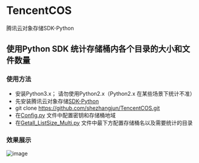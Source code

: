 # TencentCOS
腾讯云对象存储SDK-Python

## 使用Python SDK 统计存储桶内各个目录的大小和文件数量


### 使用方法

* 安装Python3.x； 请勿使用Python2.x（Python2.x 在某些场景下统计不准）
* 先安装腾讯云对象存储[SDK-Python](https://cloud.tencent.com/document/product/436/12269)
* git clone https://github.com/shezhangjun/TencentCOS.git
* 在[Config.py](https://github.com/shezhangjun/TencentCOS/blob/master/Python_SDK/COS_Getall_ListSize_Multi/Configs.py) 文件中配置密钥和存储桶地域
* 在[Getall_ListSize_Multi.py](https://github.com/shezhangjun/TencentCOS/blob/master/Python_SDK/COS_Getall_ListSize_Multi/Getall_ListSize_Multi.py) 文件中最下方配置存储桶名以及需要统计的目录

### 效果展示
![image](https://cos.iclay.cn/Page/GitHub_Page_Bed/1.png)
